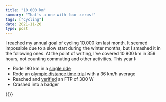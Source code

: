 ```yaml
---
title: "10.000 km"
summary: "That's a one with four zeros!"
tags: ["cycling"]
date: 2021-11-20
type: post
---
```

I reached my annual goal of cycling 10.000 km last month. It seemed impossible due to a slow start during the winter months, but I smashed it in the following ones. At the point of writing, I've covered 10.900 km in 359 hours, not counting commuting and other activities. This year I:

- Rode 180 km in a [single ride](https://www.strava.com/activities/5532332583)
- Rode an [olympic distance time trial](https://www.strava.com/activities/6218796328) with a 36 km/h average
- Reached and [verified](https://www.strava.com/activities/6270309724) an FTP of 300 W
- Crashed into a badger

{{<wide-image src="cube.jpg">}}
